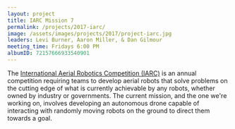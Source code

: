 ```yaml
---
layout: project
title: IARC Mission 7
permalink: /projects/2017-iarc/
image: /assets/images/projects/2017/project-iarc.jpg
leaders: Levi Burner, Aaron Miller, & Dan Gilmour
meeting_time: Fridays 6:00 PM
albumID: 72157666933540901
---
```


The [International Aerial Robotics Competition (IARC)](http://aerialroboticscompetition.org) is an annual competition requiring teams to develop aerial robots that solve problems on the cutting edge of what is currently achievable by any robots, whether owned by industry or governments.  The current mission, and the one we're working on, involves developing an autonomous drone capable of interacting with randomly moving robots on the ground to direct them towards a goal.